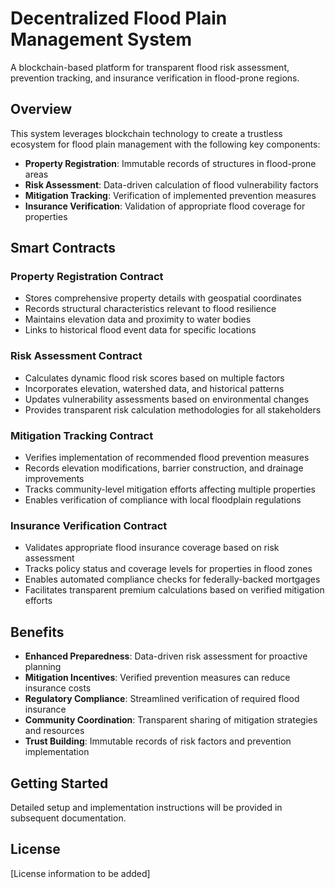# Decentralized Flood Plain Management System

A blockchain-based platform for transparent flood risk assessment, prevention tracking, and insurance verification in flood-prone regions.

## Overview

This system leverages blockchain technology to create a trustless ecosystem for flood plain management with the following key components:

- **Property Registration**: Immutable records of structures in flood-prone areas
- **Risk Assessment**: Data-driven calculation of flood vulnerability factors
- **Mitigation Tracking**: Verification of implemented prevention measures
- **Insurance Verification**: Validation of appropriate flood coverage for properties

## Smart Contracts

### Property Registration Contract
- Stores comprehensive property details with geospatial coordinates
- Records structural characteristics relevant to flood resilience
- Maintains elevation data and proximity to water bodies
- Links to historical flood event data for specific locations

### Risk Assessment Contract
- Calculates dynamic flood risk scores based on multiple factors
- Incorporates elevation, watershed data, and historical patterns
- Updates vulnerability assessments based on environmental changes
- Provides transparent risk calculation methodologies for all stakeholders

### Mitigation Tracking Contract
- Verifies implementation of recommended flood prevention measures
- Records elevation modifications, barrier construction, and drainage improvements
- Tracks community-level mitigation efforts affecting multiple properties
- Enables verification of compliance with local floodplain regulations

### Insurance Verification Contract
- Validates appropriate flood insurance coverage based on risk assessment
- Tracks policy status and coverage levels for properties in flood zones
- Enables automated compliance checks for federally-backed mortgages
- Facilitates transparent premium calculations based on verified mitigation efforts

## Benefits

- **Enhanced Preparedness**: Data-driven risk assessment for proactive planning
- **Mitigation Incentives**: Verified prevention measures can reduce insurance costs
- **Regulatory Compliance**: Streamlined verification of required flood insurance
- **Community Coordination**: Transparent sharing of mitigation strategies and resources
- **Trust Building**: Immutable records of risk factors and prevention implementation

## Getting Started

Detailed setup and implementation instructions will be provided in subsequent documentation.

## License

[License information to be added]
